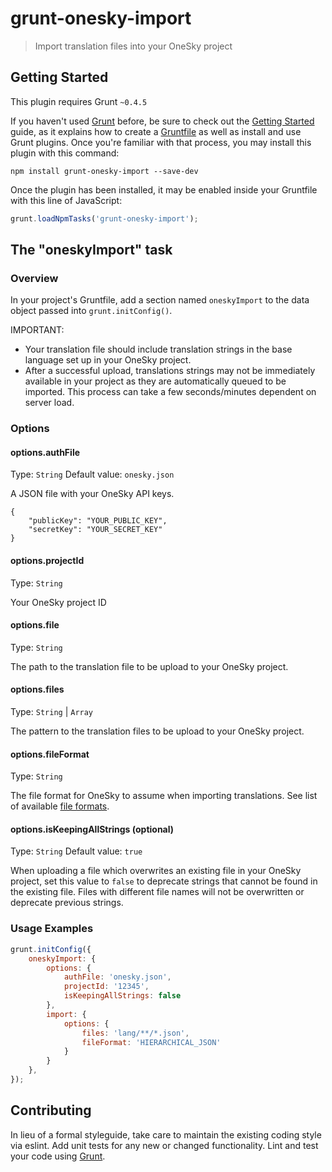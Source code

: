# grunt-onesky-import

> Import translation files into your OneSky project

## Getting Started
This plugin requires Grunt `~0.4.5`

If you haven't used [Grunt](http://gruntjs.com/) before, be sure to check out the [Getting Started](http://gruntjs.com/getting-started) guide, as it explains how to create a [Gruntfile](http://gruntjs.com/sample-gruntfile) as well as install and use Grunt plugins. Once you're familiar with that process, you may install this plugin with this command:

```shell
npm install grunt-onesky-import --save-dev
```

Once the plugin has been installed, it may be enabled inside your Gruntfile with this line of JavaScript:

```js
grunt.loadNpmTasks('grunt-onesky-import');
```

## The "oneskyImport" task

### Overview
In your project's Gruntfile, add a section named `oneskyImport` to the data object passed into `grunt.initConfig()`.

IMPORTANT:

* Your translation file should include translation strings in the base language set up in your OneSky project.
* After a successful upload, translations strings may not be immediately available in your project as they are automatically queued to be imported. This process can take a few seconds/minutes dependent on server load.

### Options

#### options.authFile
Type: `String`
Default value: `onesky.json`

A JSON file with your OneSky API keys.
```
{
    "publicKey": "YOUR_PUBLIC_KEY",
    "secretKey": "YOUR_SECRET_KEY"
}
```

#### options.projectId
Type: `String`

Your OneSky project ID

#### options.file
Type: `String`

The path to the translation file to be upload to your OneSky project.

#### options.files
Type: `String` | `Array`

The pattern to the translation files to be upload to your OneSky project.

#### options.fileFormat
Type: `String`

The file format for OneSky to assume when importing translations. See list of available [file formats](https://github.com/onesky/api-documentation-platform/blob/master/reference/format.md).

#### options.isKeepingAllStrings (optional)
Type: `String`
Default value: `true`

When uploading a file which overwrites an existing file in your OneSky project, set this value to `false` to deprecate strings that cannot be found in the existing file. Files with different file names will not be overwritten or deprecate previous strings.

### Usage Examples

```js
grunt.initConfig({
    oneskyImport: {
        options: {
            authFile: 'onesky.json',
            projectId: '12345',
            isKeepingAllStrings: false
        },
        import: {
            options: {
                files: 'lang/**/*.json',
                fileFormat: 'HIERARCHICAL_JSON'
            }
        }
    },
});
```

## Contributing
In lieu of a formal styleguide, take care to maintain the existing coding style via eslint. Add unit tests for any new or changed functionality. Lint and test your code using [Grunt](http://gruntjs.com/).
